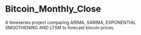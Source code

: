 # Bitcoin_Monthly_Close
A timeseries project comparing ARIMA, SARIMA, EXPONENTIAL SMOOTHENING AND LTSM to forecast bitcoin prices.
